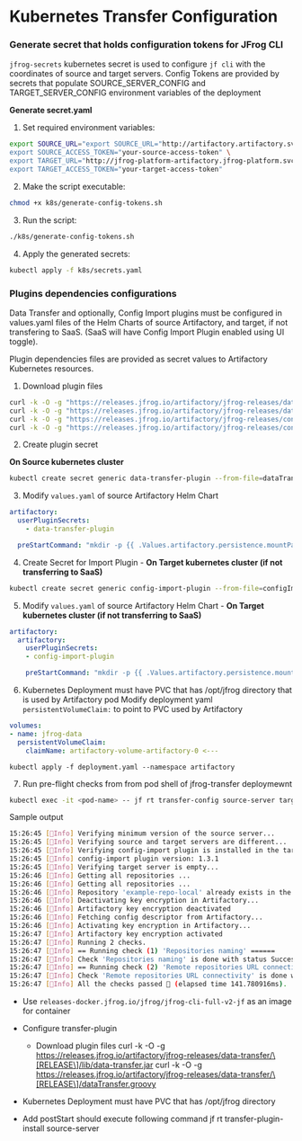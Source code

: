 # Kubernetes Transfer Configuration

### Generate secret that holds configuration tokens for JFrog CLI

`jfrog-secrets` kubernetes secret is used to configure `jf cli` with the coordinates of source and target servers.
Config Tokens are provided by secrets that populate SOURCE_SERVER_CONFIG and TARGET_SERVER_CONFIG environment variables of the deployment

**Generate secret.yaml**

1. Set required environment variables:
```bash
export SOURCE_URL="export SOURCE_URL="http://artifactory.artifactory.svc.cluster.local:8082" \
export SOURCE_ACCESS_TOKEN="your-source-access-token" \
export TARGET_URL="http://jfrog-platform-artifactory.jfrog-platform.svc.cluster.local:8082" \
export TARGET_ACCESS_TOKEN="your-target-access-token" 
```
2. Make the script executable:
```bash
chmod +x k8s/generate-config-tokens.sh
```
3. Run the script:
```bash
./k8s/generate-config-tokens.sh
```
4. Apply the generated secrets:
```bash
kubectl apply -f k8s/secrets.yaml
```

### Plugins dependencies configurations

Data Transfer and optionally, Config Import plugins must be configured in values.yaml files of the Helm Charts of source Artifactory, and target, if not transfering to SaaS. (SaaS will have Config Import Plugin enabled using UI toggle).

Plugin dependencies files are provided as secret values to Artifactory Kubernetes resources.

1. Download plugin files

```sh
curl -k -O -g "https://releases.jfrog.io/artifactory/jfrog-releases/data-transfer/[RELEASE]/lib/data-transfer.jar"
curl -k -O -g "https://releases.jfrog.io/artifactory/jfrog-releases/data-transfer/[RELEASE]/dataTransfer.groovy"
curl -k -O -g "https://releases.jfrog.io/artifactory/jfrog-releases/config-import/[RELEASE]/lib/config-import.jar"
curl -k -O -g "https://releases.jfrog.io/artifactory/jfrog-releases/config-import/[RELEASE]/configImport.groovy"     
```

2. Create plugin secret

**On Source kubernetes cluster**

```sh
kubectl create secret generic data-transfer-plugin --from-file=dataTransfer.groovy --from-file=data-transfer.jar --namespace=artifactory
```

3. Modify `values.yaml` of source Artifactory Helm Chart

```yaml
artifactory:
  userPluginSecrets:
    - data-transfer-plugin

  preStartCommand: "mkdir -p {{ .Values.artifactory.persistence.mountPath }}/etc/artifactory/plugins/lib && cp -Lrf /artifactory_bootstrap/plugins/*.groovy {{ .Values.artifactory.persistence.mountPath }}/etc/artifactory/plugins/ && cp -Lrf /artifactory_bootstrap/plugins/*.jar {{ .Values.artifactory.persistence.mountPath }}/etc/artifactory/plugins/lib"

```

4. Create Secret for Import Plugin - **On Target kubernetes cluster (if not transferring to SaaS)**

```sh
kubectl create secret generic config-import-plugin --from-file=configImport.groovy --from-file=config-import.jar --namespace=jfrog-platform
```

5. Modify `values.yaml` of source Artifactory Helm Chart - **On Target kubernetes cluster (if not transferring to SaaS)**

```yaml
artifactory:
  artifactory:
    userPluginSecrets:
    - config-import-plugin

    preStartCommand: "mkdir -p {{ .Values.artifactory.persistence.mountPath }}/etc/artifactory/plugins/lib && cp -Lrf /artifactory_bootstrap/plugins/*.groovy {{ .Values.artifactory.persistence.mountPath }}/etc/artifactory/plugins/ && cp -Lrf /artifactory_bootstrap/plugins/*.jar {{ .Values.artifactory.persistence.mountPath }}/etc/artifactory/plugins/lib"
```

6. Kubernetes Deployment must have PVC that has /opt/jfrog directory that is used by Artifactory pod
Modify deployment yaml `persistentVolumeClaim:` to point to PVC used by Artifactory

```yaml
volumes:
- name: jfrog-data
  persistentVolumeClaim:
    claimName: artifactory-volume-artifactory-0 <---
```

```ssh
kubectl apply -f deployment.yaml --namespace artifactory
```

7. Run pre-flight checks from from pod shell of jfrog-transfer deploymewnt

```sh
kubectl exec -it <pod-name> -- jf rt transfer-config source-server target-server --prechecks --target-working-dir /tmp
```

Sample output

```sh
15:26:45 [🔵Info] Verifying minimum version of the source server...
15:26:45 [🔵Info] Verifying source and target servers are different...
15:26:45 [🔵Info] Verifying config-import plugin is installed in the target server...
15:26:45 [🔵Info] config-import plugin version: 1.3.1
15:26:45 [🔵Info] Verifying target server is empty...
15:26:46 [🔵Info] Getting all repositories ...
15:26:46 [🔵Info] Getting all repositories ...
15:26:46 [🔵Info] Repository 'example-repo-local' already exists in the target Artifactory server. Skipping.
15:26:46 [🔵Info] Deactivating key encryption in Artifactory...
15:26:46 [🔵Info] Artifactory key encryption deactivated
15:26:46 [🔵Info] Fetching config descriptor from Artifactory...
15:26:46 [🔵Info] Activating key encryption in Artifactory...
15:26:47 [🔵Info] Artifactory key encryption activated
15:26:47 [🔵Info] Running 2 checks.
15:26:47 [🔵Info] == Running check (1) 'Repositories naming' ======
15:26:47 [🔵Info] Check 'Repositories naming' is done with status Success
15:26:47 [🔵Info] == Running check (2) 'Remote repositories URL connectivity' ======
15:26:47 [🔵Info] Check 'Remote repositories URL connectivity' is done with status Success
15:26:47 [🔵Info] All the checks passed 🐸 (elapsed time 141.780916ms).
```

- Use `releases-docker.jfrog.io/jfrog/jfrog-cli-full-v2-jf` as an image for container


- Configure transfer-plugin
    - Download plugin files
        curl -k -O -g https://releases.jfrog.io/artifactory/jfrog-releases/data-transfer/\[RELEASE\]/lib/data-transfer.jar
        curl -k -O -g https://releases.jfrog.io/artifactory/jfrog-releases/data-transfer/\[RELEASE\]/dataTransfer.groovy

- Kubernetes Deployment must have PVC that has /opt/jfrog directory

- Add postStart should execute following command 
    jf rt transfer-plugin-install source-server
